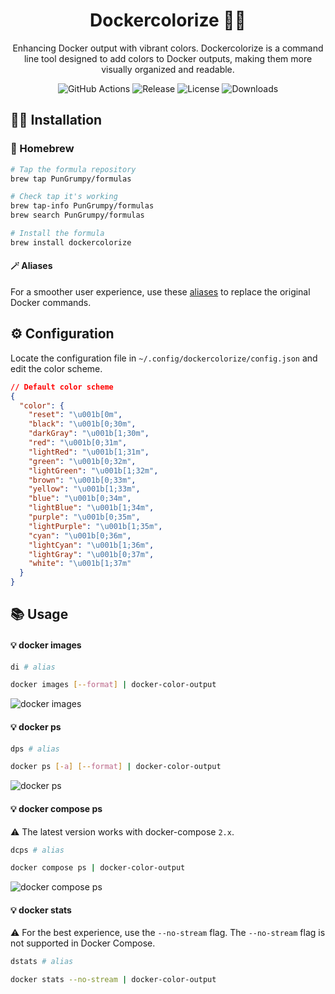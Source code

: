 <div align="center">

# Dockercolorize 🐳🌈

Enhancing Docker output with vibrant colors. Dockercolorize is a command line tool designed to add colors to Docker outputs, making them more visually organized and readable.

</div>

<div align="center">

![GitHub Actions](https://github.com/PunGrumpy/dockercolorize/actions/workflows/go.yml/badge.svg?branch=main)
![Release](https://img.shields.io/github/v/release/PunGrumpy/dockercolorize)
![License](https://img.shields.io/github/license/PunGrumpy/dockercolorize)
![Downloads](https://img.shields.io/github/downloads/PunGrumpy/dockercolorize/total)

</div>

## 👨‍💻 Installation

### 🍺 Homebrew

```bash
# Tap the formula repository
brew tap PunGrumpy/formulas

# Check tap it's working
brew tap-info PunGrumpy/formulas
brew search PunGrumpy/formulas

# Install the formula
brew install dockercolorize
```

#### 🪄 Aliases

For a smoother user experience, use these [aliases](.github/bash/aliases.sh) to replace the original Docker commands.

## ⚙️ Configuration

Locate the configuration file in `~/.config/dockercolorize/config.json` and edit the color scheme.

```json
// Default color scheme
{
  "color": {
    "reset": "\u001b[0m",
    "black": "\u001b[0;30m",
    "darkGray": "\u001b[1;30m",
    "red": "\u001b[0;31m",
    "lightRed": "\u001b[1;31m",
    "green": "\u001b[0;32m",
    "lightGreen": "\u001b[1;32m",
    "brown": "\u001b[0;33m",
    "yellow": "\u001b[1;33m",
    "blue": "\u001b[0;34m",
    "lightBlue": "\u001b[1;34m",
    "purple": "\u001b[0;35m",
    "lightPurple": "\u001b[1;35m",
    "cyan": "\u001b[0;36m",
    "lightCyan": "\u001b[1;36m",
    "lightGray": "\u001b[0;37m",
    "white": "\u001b[1;37m"
  }
}
```

## 📚 Usage

#### 💡 docker images

```bash
di # alias
```

```bash
docker images [--format] | docker-color-output
```

![docker images](https://user-images.githubusercontent.com/5787193/93581956-7ae7f580-f9aa-11ea-8f81-d6922e1ca892.png)

#### 💡 docker ps

```bash
dps # alias
```

```bash
docker ps [-a] [--format] | docker-color-output
```

![docker ps](https://user-images.githubusercontent.com/5787193/93581144-69521e00-f9a9-11ea-86bb-c23d7879c689.png)

#### 💡 docker compose ps

⚠️ The latest version works with docker-compose `2.x`.

```bash
dcps # alias
```

```bash
docker compose ps | docker-color-output
```

![docker compose ps](https://user-images.githubusercontent.com/5787193/93630916-7267dd00-f9f3-11ea-9521-e69152fa86f1.png)

#### 💡 docker stats

⚠️ For the best experience, use the `--no-stream` flag. The `--no-stream` flag is not supported in Docker Compose.

```bash
dstats # alias
```

```bash
docker stats --no-stream | docker-color-output
```

